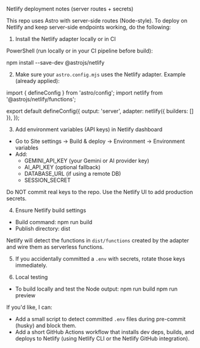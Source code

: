 Netlify deployment notes (server routes + secrets)

This repo uses Astro with server-side routes (Node-style). To deploy on Netlify and keep server-side endpoints working, do the following:

1) Install the Netlify adapter locally or in CI

PowerShell (run locally or in your CI pipeline before build):

npm install --save-dev @astrojs/netlify

2) Make sure your `astro.config.mjs` uses the Netlify adapter. Example (already applied):

import { defineConfig } from 'astro/config';
import netlify from '@astrojs/netlify/functions';

export default defineConfig({
  output: 'server',
  adapter: netlify({ builders: [] }),
});

3) Add environment variables (API keys) in Netlify dashboard

- Go to Site settings -> Build & deploy -> Environment -> Environment variables
- Add:
  - GEMINI_API_KEY (your Gemini or AI provider key)
  - AI_API_KEY (optional fallback)
  - DATABASE_URL (if using a remote DB)
  - SESSION_SECRET

Do NOT commit real keys to the repo. Use the Netlify UI to add production secrets.

4) Ensure Netlify build settings

- Build command: npm run build
- Publish directory: dist

Netlify will detect the functions in `dist/functions` created by the adapter and wire them as serverless functions.

5) If you accidentally committed a `.env` with secrets, rotate those keys immediately.

6) Local testing

- To build locally and test the Node output:
  npm run build
  npm run preview


If you'd like, I can:
- Add a small script to detect committed `.env` files during pre-commit (husky) and block them.
- Add a short GitHub Actions workflow that installs dev deps, builds, and deploys to Netlify (using Netlify CLI or the Netlify GitHub integration).
